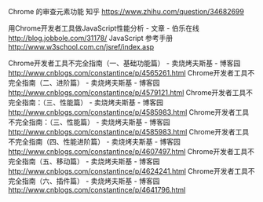 Chrome 的审查元素功能 知乎 https://www.zhihu.com/question/34682699

用Chrome开发者工具做JavaScript性能分析 - 文章 - 伯乐在线 http://blog.jobbole.com/31178/
JavaScript 参考手册 http://www.w3school.com.cn/jsref/index.asp

Chrome开发者工具不完全指南（一、基础功能篇） - 卖烧烤夫斯基 - 博客园 http://www.cnblogs.com/constantince/p/4565261.html
Chrome开发者工具不完全指南（二、进阶篇） - 卖烧烤夫斯基 - 博客园 http://www.cnblogs.com/constantince/p/4579121.html
Chrome开发者工具不完全指南：（三、性能篇） - 卖烧烤夫斯基 - 博客园 http://www.cnblogs.com/constantince/p/4585983.html
Chrome开发者工具不完全指南：（三、性能篇） - 卖烧烤夫斯基 - 博客园 http://www.cnblogs.com/constantince/p/4585983.html
Chrome开发者工具不完全指南（四、性能进阶篇） - 卖烧烤夫斯基 - 博客园 http://www.cnblogs.com/constantince/p/4607497.html
Chrome开发者工具不完全指南（五、移动篇） - 卖烧烤夫斯基 - 博客园 http://www.cnblogs.com/constantince/p/4624241.html
Chrome开发者工具不完全指南（六、插件篇） - 卖烧烤夫斯基 - 博客园 http://www.cnblogs.com/constantince/p/4641796.html